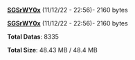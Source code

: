 [**SGSrWY0x**](/data/SGSrWY0x.txt) (11/12/22 - 22:56)- 2160 bytes

[**SGSrWY0x**](/data/SGSrWY0x.txt) (11/12/22 - 22:56)- 2160 bytes

**Total Datas**: 8335

**Total Size**: 48.43 MB / 48.4 MB